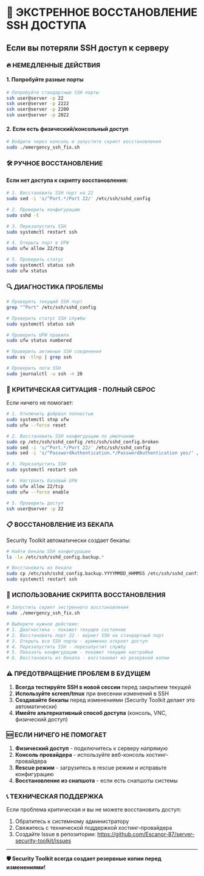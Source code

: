 # 🚨 ЭКСТРЕННОЕ ВОССТАНОВЛЕНИЕ SSH ДОСТУПА

## Если вы потеряли SSH доступ к серверу

### 🔥 НЕМЕДЛЕННЫЕ ДЕЙСТВИЯ

#### 1. Попробуйте разные порты
```bash
# Попробуйте стандартные SSH порты
ssh user@server -p 22
ssh user@server -p 2222  
ssh user@server -p 2200
ssh user@server -p 2022
```

#### 2. Если есть физический/консольный доступ
```bash
# Войдите через консоль и запустите скрипт восстановления
sudo ./emergency_ssh_fix.sh
```

### 🛠️ РУЧНОЕ ВОССТАНОВЛЕНИЕ

#### Если нет доступа к скрипту восстановления:

```bash
# 1. Восстановить SSH порт на 22
sudo sed -i 's/^Port.*/Port 22/' /etc/ssh/sshd_config

# 2. Проверить конфигурацию
sudo sshd -t

# 3. Перезапустить SSH
sudo systemctl restart ssh

# 4. Открыть порт в UFW
sudo ufw allow 22/tcp

# 5. Проверить статус
sudo systemctl status ssh
sudo ufw status
```

### 🔍 ДИАГНОСТИКА ПРОБЛЕМЫ

```bash
# Проверить текущий SSH порт
grep "^Port" /etc/ssh/sshd_config

# Проверить статус SSH службы  
sudo systemctl status ssh

# Проверить UFW правила
sudo ufw status numbered

# Проверить активные SSH соединения
sudo ss -tlnp | grep ssh

# Проверить логи SSH
sudo journalctl -u ssh -n 20
```

### 🚨 КРИТИЧЕСКАЯ СИТУАЦИЯ - ПОЛНЫЙ СБРОС

Если ничего не помогает:

```bash
# 1. Отключить файрвол полностью
sudo systemctl stop ufw
sudo ufw --force reset

# 2. Восстановить SSH конфигурацию по умолчанию
sudo cp /etc/ssh/sshd_config /etc/ssh/sshd_config.broken
sudo sed -i 's/^Port.*/Port 22/' /etc/ssh/sshd_config
sudo sed -i 's/^PasswordAuthentication.*/PasswordAuthentication yes/' /etc/ssh/sshd_config

# 3. Перезапустить SSH
sudo systemctl restart ssh

# 4. Настроить базовый UFW
sudo ufw allow 22/tcp
sudo ufw --force enable

# 5. Проверить доступ
ssh user@server -p 22
```

### 📋 ВОССТАНОВЛЕНИЕ ИЗ БЕКАПА

Security Toolkit автоматически создает бекапы:

```bash
# Найти бекапы SSH конфигурации
ls -la /etc/ssh/sshd_config.backup.*

# Восстановить из бекапа
sudo cp /etc/ssh/sshd_config.backup.YYYYMMDD_HHMMSS /etc/ssh/sshd_config
sudo systemctl restart ssh
```

### 🔧 ИСПОЛЬЗОВАНИЕ СКРИПТА ВОССТАНОВЛЕНИЯ

```bash
# Запустить скрипт экстренного восстановления
sudo ./emergency_ssh_fix.sh

# Выберите нужное действие:
# 1. Диагностика - покажет текущее состояние
# 2. Восстановить порт 22 - вернет SSH на стандартный порт  
# 3. Открыть все SSH порты - временно откроет доступ
# 4. Перезапустить SSH - перезапустит службу
# 5. Показать конфигурацию - покажет текущие настройки
# 6. Восстановить из бекапа - восстановит из резервной копии
```

### ⚠️ ПРЕДОТВРАЩЕНИЕ ПРОБЛЕМ В БУДУЩЕМ

1. **Всегда тестируйте SSH в новой сессии** перед закрытием текущей
2. **Используйте screen/tmux** при внесении изменений в SSH
3. **Создавайте бекапы** перед изменениями (Security Toolkit делает это автоматически)
4. **Имейте альтернативный способ доступа** (консоль, VNC, физический доступ)

### 🆘 ЕСЛИ НИЧЕГО НЕ ПОМОГАЕТ

1. **Физический доступ** - подключитесь к серверу напрямую
2. **Консоль провайдера** - используйте веб-консоль хостинг-провайдера  
3. **Rescue режим** - загрузитесь в rescue режим и исправьте конфигурацию
4. **Восстановление из снапшота** - если есть снапшоты системы

### 📞 ТЕХНИЧЕСКАЯ ПОДДЕРЖКА

Если проблема критическая и вы не можете восстановить доступ:

1. Обратитесь к системному администратору
2. Свяжитесь с технической поддержкой хостинг-провайдера
3. Создайте Issue в репозитории: https://github.com/Escanor-87/server-security-toolkit/issues

---

**🛡️ Security Toolkit всегда создает резервные копии перед изменениями!**
